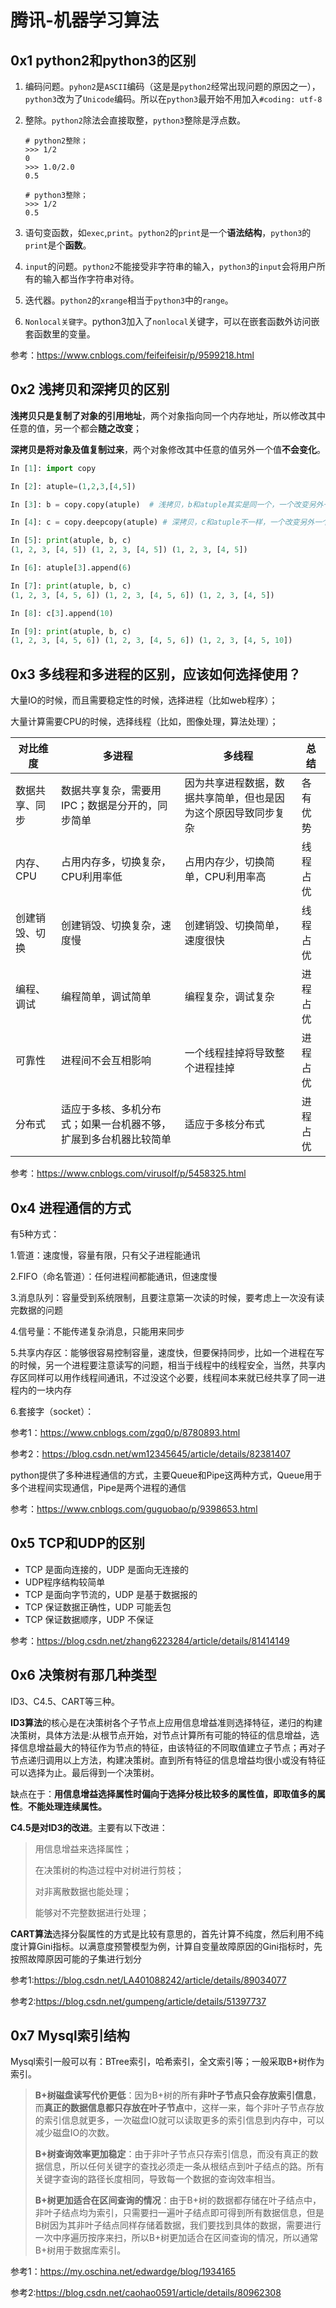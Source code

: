 # 腾讯-机器学习算法

## 0x1 python2和python3的区别

1. 编码问题。`pyhon2`是`ASCII`编码（这是是`python2`经常出现问题的原因之一），`python3`改为了`Unicode`编码。所以在`python3`最开始不用加入`#coding: utf-8`

2. 整除。`python2`除法会直接取整，`python3`整除是浮点数。

   ```
   # python2整除；
   >>> 1/2 
   0
   >>> 1.0/2.0
   0.5
   
   # python3整除；
   >>> 1/2
   0.5
   ```

3. 语句变函数，如`exec`,`print`。`python2`的`print`是一个**语法结构**，`python3`的`print`是个**函数**。

4. `input`的问题。`python2`不能接受非字符串的输入，`python3`的`input`会将用户所有的输入都当作字符串对待。

5. 迭代器。`python2`的`xrange`相当于`python3`中的`range`。

6. `Nonlocal关键字`。python3加入了`nonlocal`关键字，可以在嵌套函数外访问嵌套函数里的变量。

参考：https://www.cnblogs.com/feifeifeisir/p/9599218.html



## 0x2 浅拷贝和深拷贝的区别

**浅拷贝只是复制了对象的引用地址**，两个对象指向同一个内存地址，所以修改其中任意的值，另一个都会**随之改变**；

**深拷贝是将对象及值复制过来**，两个对象修改其中任意的值另外一个值**不会变化**。

```python
In [1]: import copy

In [2]: atuple=(1,2,3,[4,5])

In [3]: b = copy.copy(atuple)  # 浅拷贝，b和atuple其实是同一个，一个改变另外一个跟着改变

In [4]: c = copy.deepcopy(atuple) # 深拷贝，c和atuple不一样，一个改变另外一个不改变

In [5]: print(atuple, b, c)
(1, 2, 3, [4, 5]) (1, 2, 3, [4, 5]) (1, 2, 3, [4, 5])

In [6]: atuple[3].append(6)

In [7]: print(atuple, b, c)
(1, 2, 3, [4, 5, 6]) (1, 2, 3, [4, 5, 6]) (1, 2, 3, [4, 5])

In [8]: c[3].append(10)

In [9]: print(atuple, b, c)
(1, 2, 3, [4, 5, 6]) (1, 2, 3, [4, 5, 6]) (1, 2, 3, [4, 5, 10])
```



## 0x3 多线程和多进程的区别，应该如何选择使用？

大量IO的时候，而且需要稳定性的时候，选择进程（比如web程序）；

大量计算需要CPU的时候，选择线程（比如，图像处理，算法处理）；

| **对比维度**   | **多进程**                                                   | **多线程**                                                   | **总结** |
| -------------- | ------------------------------------------------------------ | ------------------------------------------------------------ | -------- |
| 数据共享、同步 | 数据共享复杂，需要用IPC；数据是分开的，同步简单              | 因为共享进程数据，数据共享简单，但也是因为这个原因导致同步复杂 | 各有优势 |
| 内存、CPU      | 占用内存多，切换复杂，CPU利用率低                            | 占用内存少，切换简单，CPU利用率高                            | 线程占优 |
| 创建销毁、切换 | 创建销毁、切换复杂，速度慢                                   | 创建销毁、切换简单，速度很快                                 | 线程占优 |
| 编程、调试     | 编程简单，调试简单                                           | 编程复杂，调试复杂                                           | 进程占优 |
| 可靠性         | 进程间不会互相影响                                           | 一个线程挂掉将导致整个进程挂掉                               | 进程占优 |
| 分布式         | 适应于多核、多机分布式；如果一台机器不够，扩展到多台机器比较简单 | 适应于多核分布式                                             | 进程占优 |

参考：https://www.cnblogs.com/virusolf/p/5458325.html



## 0x4 进程通信的方式

有5种方式：

1.管道：速度慢，容量有限，只有父子进程能通讯    

2.FIFO（命名管道）：任何进程间都能通讯，但速度慢    

3.消息队列：容量受到系统限制，且要注意第一次读的时候，要考虑上一次没有读完数据的问题    

4.信号量：不能传递复杂消息，只能用来同步    

5.共享内存区：能够很容易控制容量，速度快，但要保持同步，比如一个进程在写的时候，另一个进程要注意读写的问题，相当于线程中的线程安全，当然，共享内存区同样可以用作线程间通讯，不过没这个必要，线程间本来就已经共享了同一进程内的一块内存

6.套接字（socket）：

参考1：https://www.cnblogs.com/zgq0/p/8780893.html

参考2：https://blog.csdn.net/wm12345645/article/details/82381407

python提供了多种进程通信的方式，主要Queue和Pipe这两种方式，Queue用于多个进程间实现通信，Pipe是两个进程的通信

参考：https://www.cnblogs.com/guguobao/p/9398653.html



## 0x5 TCP和UDP的区别

- TCP 是面向连接的，UDP 是面向无连接的
- UDP程序结构较简单
- TCP 是面向字节流的，UDP 是基于数据报的
- TCP 保证数据正确性，UDP 可能丢包
- TCP 保证数据顺序，UDP 不保证

参考：https://blog.csdn.net/zhang6223284/article/details/81414149



## 0x6 决策树有那几种类型

ID3、C4.5、CART等三种。

**ID3算法**的核心是在决策树各个子节点上应用信息增益准则选择特征，递归的构建决策树，具体方法是:从根节点开始，对节点计算所有可能的特征的信息增益，选择信息增益最大的特征作为节点的特征，由该特征的不同取值建立子节点；再对子节点递归调用以上方法，构建决策树。直到所有特征的信息增益均很小或没有特征可以选择为止。最后得到一个决策树。

缺点在于：**用信息增益选择属性时偏向于选择分枝比较多的属性值，即取值多的属性**。**不能处理连续属性。**

**C4.5是对ID3的改进**。主要有以下改进：

> 用信息增益来选择属性；
>
> 在决策树的构造过程中对树进行剪枝；
>
> 对非离散数据也能处理；
>
> 能够对不完整数据进行处理；

**CART算法**选择分裂属性的方式是比较有意思的，首先计算不纯度，然后利用不纯度计算Gini指标。以满意度预警模型为例，计算自变量故障原因的Gini指标时，先按照故障原因可能的子集进行划分

参考1:https://blog.csdn.net/LA401088242/article/details/89034077

参考2:https://blog.csdn.net/gumpeng/article/details/51397737



## 0x7 Mysql索引结构

Mysql索引一般可以有：BTree索引，哈希索引，全文索引等；一般采取B+树作为索引。

> **B+树磁盘读写代价更低**：因为B+树的所有**非叶子节点只会存放索引信息**，而**真正的数据信息都只存放在叶子节点**中，这样一来，每个非叶子节点存放的索引信息就更多，一次磁盘IO就可以读取更多的索引信息到内存中，可以减少磁盘IO的次数。
>
> **B+树查询效率更加稳定**：由于非叶子节点只存索引信息，而没有真正的数据信息，所以任何关键字的查找必须走一条从根结点到叶子结点的路。所有关键字查询的路径长度相同，导致每一个数据的查询效率相当。
>
> **B+树更加适合在区间查询的情况**：由于B+树的数据都存储在叶子结点中，非叶子结点均为索引，只需要扫一遍叶子结点即可得到所有数据信息，但是B树因为其非叶子结点同样存储着数据，我们要找到具体的数据，需要进行一次中序遍历按序来扫，所以B+树更加适合在区间查询的情况，所以通常B+树用于数据库索引。

参考1：https://my.oschina.net/edwardge/blog/1934165

参考2:https://blog.csdn.net/caohao0591/article/details/80962308







